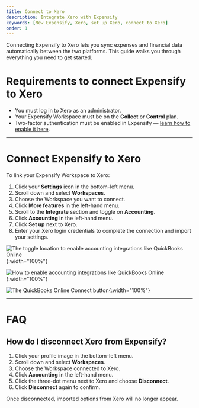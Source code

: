 ```yaml
---
title: Connect to Xero
description: Integrate Xero with Expensify
keywords: [New Expensify, Xero, set up Xero, connect to Xero]
order: 1
---
```


<div id="new-expensify" markdown="1">

Connecting Expensify to Xero lets you sync expenses and financial data automatically between the two platforms. This guide walks you through everything you need to get started.

# Requirements to connect Expensify to Xero

- You must log in to Xero as an administrator.
- Your Expensify Workspace must be on the **Collect** or **Control** plan.
- Two-factor authentication must be enabled in Expensify — [learn how to enable it here](https://help.expensify.com/articles/new-expensify/settings/Enable-Two-Factor-Authentication).

---

# Connect Expensify to Xero

To link your Expensify Workspace to Xero:

1. Click your **Settings** icon in the bottom-left menu.
2. Scroll down and select **Workspaces**.
3. Choose the Workspace you want to connect.
4. Click **More features** in the left-hand menu.
5. Scroll to the **Integrate** section and toggle on **Accounting**.
6. Click **Accounting** in the left-hand menu.
7. Click **Set up** next to Xero.
8. Enter your Xero login credentials to complete the connection and import your settings.

![The toggle location to enable accounting integrations like QuickBooks Online]({{site.url}}/assets/images/ExpensifyHelp-Xero-1.png){:width="100%"}

![How to enable accounting integrations like QuickBooks Online]({{site.url}}/assets/images/ExpensifyHelp-Xero-2.png){:width="100%"}

![The QuickBooks Online Connect button]({{site.url}}/assets/images/ExpensifyHelp-Xero-3.png){:width="100%"}


---

# FAQ

## How do I disconnect Xero from Expensify?

1. Click your profile image in the bottom-left menu.
2. Scroll down and select **Workspaces**.
3. Choose the Workspace connected to Xero.
4. Click **Accounting** in the left-hand menu.
5. Click the three-dot menu next to Xero and choose **Disconnect**.
6. Click **Disconnect** again to confirm.

Once disconnected, imported options from Xero will no longer appear.

</div>
